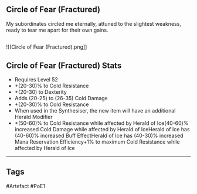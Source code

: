 ## Circle of Fear (Fractured)
My subordinates circled me eternally, attuned to the slightest weakness, ready to tear me apart for their own gains.
##
![[Circle of Fear (Fractured).png]]
## Circle of Fear (Fractured) Stats
- Requires Level 52
- +(20-30)% to Cold Resistance
- +(20-30) to Dexterity
- Adds (20-25) to (26-35) Cold Damage
- +(20-30)% to Cold Resistance
- When used in the Synthesiser, the new item will have an additional Herald Modifier
- +(50-60)% to Cold Resistance while affected by Herald of Ice(40-60)% increased Cold Damage while affected by Herald of IceHerald of Ice has (40-60)% increased Buff EffectHerald of Ice has (40-30)% increased Mana Reservation Efficiency+1% to maximum Cold Resistance while affected by Herald of Ice


---
## Tags
#Artefact
#PoE1